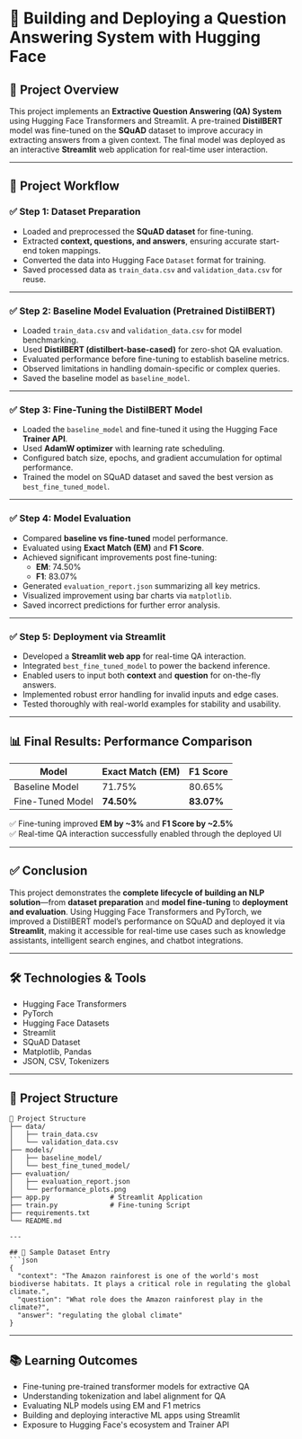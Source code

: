 # 🧠 Building and Deploying a Question Answering System with Hugging Face

## 📌 Project Overview  
This project implements an **Extractive Question Answering (QA) System** using Hugging Face Transformers and Streamlit. A pre-trained **DistilBERT** model was fine-tuned on the **SQuAD** dataset to improve accuracy in extracting answers from a given context. The final model was deployed as an interactive **Streamlit** web application for real-time user interaction.

---

## 🚀 Project Workflow

### ✅ Step 1: Dataset Preparation
- Loaded and preprocessed the **SQuAD dataset** for fine-tuning.
- Extracted **context, questions, and answers**, ensuring accurate start-end token mappings.
- Converted the data into Hugging Face `Dataset` format for training.
- Saved processed data as `train_data.csv` and `validation_data.csv` for reuse.

---

### ✅ Step 2: Baseline Model Evaluation (Pretrained DistilBERT)
- Loaded `train_data.csv` and `validation_data.csv` for model benchmarking.
- Used **DistilBERT (distilbert-base-cased)** for zero-shot QA evaluation.
- Evaluated performance before fine-tuning to establish baseline metrics.
- Observed limitations in handling domain-specific or complex queries.
- Saved the baseline model as `baseline_model`.

---

### ✅ Step 3: Fine-Tuning the DistilBERT Model
- Loaded the `baseline_model` and fine-tuned it using the Hugging Face **Trainer API**.
- Used **AdamW optimizer** with learning rate scheduling.
- Configured batch size, epochs, and gradient accumulation for optimal performance.
- Trained the model on SQuAD dataset and saved the best version as `best_fine_tuned_model`.

---

### ✅ Step 4: Model Evaluation
- Compared **baseline vs fine-tuned** model performance.
- Evaluated using **Exact Match (EM)** and **F1 Score**.
- Achieved significant improvements post fine-tuning:
  - **EM**: 74.50%
  - **F1**: 83.07%
- Generated `evaluation_report.json` summarizing all key metrics.
- Visualized improvement using bar charts via `matplotlib`.
- Saved incorrect predictions for further error analysis.

---

### ✅ Step 5: Deployment via Streamlit
- Developed a **Streamlit web app** for real-time QA interaction.
- Integrated `best_fine_tuned_model` to power the backend inference.
- Enabled users to input both **context** and **question** for on-the-fly answers.
- Implemented robust error handling for invalid inputs and edge cases.
- Tested thoroughly with real-world examples for stability and usability.

---

## 📊 Final Results: Performance Comparison

| Model            | Exact Match (EM) | F1 Score  |
|------------------|------------------|-----------|
| Baseline Model   | 71.75%           | 80.65%    |
| Fine-Tuned Model | **74.50%**       | **83.07%**|

✅ Fine-tuning improved **EM by ~3%** and **F1 Score by ~2.5%**  
✅ Real-time QA interaction successfully enabled through the deployed UI

---

## ✅ Conclusion  
This project demonstrates the **complete lifecycle of building an NLP solution**—from **dataset preparation** and **model fine-tuning** to **deployment and evaluation**. Using Hugging Face Transformers and PyTorch, we improved a DistilBERT model’s performance on SQuAD and deployed it via **Streamlit**, making it accessible for real-time use cases such as knowledge assistants, intelligent search engines, and chatbot integrations.

---

## 🛠️ Technologies & Tools
- Hugging Face Transformers
- PyTorch
- Hugging Face Datasets
- Streamlit
- SQuAD Dataset
- Matplotlib, Pandas
- JSON, CSV, Tokenizers

---

## 📂 Project Structure

```text
📂 Project Structure
├── data/
│   ├── train_data.csv
│   └── validation_data.csv
├── models/
│   ├── baseline_model/
│   └── best_fine_tuned_model/
├── evaluation/
│   ├── evaluation_report.json
│   └── performance_plots.png
├── app.py               # Streamlit Application
├── train.py             # Fine-tuning Script
├── requirements.txt
└── README.md

---

## 📖 Sample Dataset Entry
```json
{
  "context": "The Amazon rainforest is one of the world's most biodiverse habitats. It plays a critical role in regulating the global climate.",
  "question": "What role does the Amazon rainforest play in the climate?",
  "answer": "regulating the global climate"
}
```

---

## 📚 Learning Outcomes

- Fine-tuning pre-trained transformer models for extractive QA  
- Understanding tokenization and label alignment for QA  
- Evaluating NLP models using EM and F1 metrics  
- Building and deploying interactive ML apps using Streamlit  
- Exposure to Hugging Face's ecosystem and Trainer API
